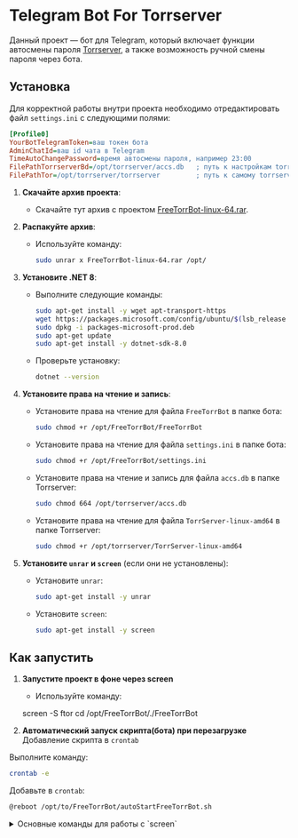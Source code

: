 # Telegram Bot For Torrserver

Данный проект — бот для Telegram, который включает функции автосмены пароля [Torrserver](https://github.com/YouROK/TorrServer), а также возможность ручной смены пароля через бота.

## Установка

Для корректной работы внутри проекта необходимо отредактировать файл `settings.ini` с следующими полями:

```ini
[Profile0]
YourBotTelegramToken=ваш токен бота
AdminChatId=ваш id чата в Telegram
TimeAutoChangePassword=время автосмены пароля, например 23:00
FilePathTorrserverBd=/opt/torrserver/accs.db   ; путь к настройкам torrserver
FilePathTor=/opt/torrserver/torrserver         ; путь к самому torrserver файлу (запускаемый,название может файла отличаться у вас)
```
1. **Скачайте архив проекта**:
   - Скачайте тут архив с проектом [FreeTorrBot-linux-64.rar](https://github.com/IGNATOV93/FreeTorrserverBot/releases/tag/v1.01).

2. **Распакуйте архив**:
   - Используйте команду:
     ```bash
     sudo unrar x FreeTorrBot-linux-64.rar /opt/
     ```

3. **Установите .NET 8**:
   - Выполните следующие команды:
     ```bash
     sudo apt-get install -y wget apt-transport-https
     wget https://packages.microsoft.com/config/ubuntu/$(lsb_release -rs)/packages-microsoft-prod.deb
     sudo dpkg -i packages-microsoft-prod.deb
     sudo apt-get update
     sudo apt-get install -y dotnet-sdk-8.0
     ```
   - Проверьте установку:
     ```bash
     dotnet --version
     ```
4. **Установите права на чтение и запись**:
   - Установите права на чтение для файла `FreeTorrBot` в папке бота:
     ```bash
     sudo chmod +r /opt/FreeTorrBot/FreeTorrBot
     ```
   - Установите права на чтение для файла `settings.ini` в папке бота:
     ```bash
     sudo chmod +r /opt/FreeTorrBot/settings.ini
     ``` 
   - Установите права на чтение и запись для файла `accs.db` в папке Torrserver:
     ```bash
     sudo chmod 664 /opt/torrserver/accs.db
     ```
   - Установите права на чтение для файла `TorrServer-linux-amd64` в папке Torrserver:
     ```bash
     sudo chmod +r /opt/torrserver/TorrServer-linux-amd64
     ```
5. **Установите `unrar` и `screen`** (если они не установлены):
   - Установите `unrar`:
     ```bash
     sudo apt-get install -y unrar
     ```
   - Установите `screen`:
     ```bash
     sudo apt-get install -y screen
     ```


## Как запустить

1. **Запустите проект в фоне через screen**
   - Используйте команду:
     
    screen -S ftor cd /opt/FreeTorrBot/./FreeTorrBot
   
2. **Автоматический запуск скрипта(бота) при перезагрузке**
Добавление скрипта в `crontab`

Выполните команду:
```bash
crontab -e
```
Добавьте в `crontab`:
```bash
@reboot /opt/to/FreeTorrBot/autoStartFreeTorrBot.sh
 ```
<details>
<summary>Основные команды для работы с `screen`</summary>

- **Создание нового окна**:
  - `screen -S <имя_сессии>` — создаёт новую сессию с указанным именем.

- **Запуск существующей сессии**:
  - `screen -r <имя_сессии_или_id>` — восстанавливает существующую сессию.

- **Свернуть сессию в фоне**:
  - `Ctrl + A` затем `D` — сворачивает текущую сессию в фоне.

- **Просмотр списка сессий**:
  - `screen -ls` — отображает список активных сессий `screen`.

</details>



